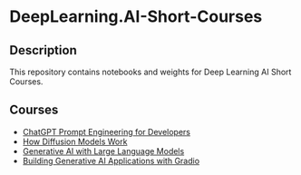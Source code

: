 # DeepLearning.AI-Short-Courses

## Description

This repository contains notebooks and weights for Deep Learning AI Short Courses.

## Courses

- [ChatGPT Prompt Engineering for Developers](https://learn.deeplearning.ai/courses/chatgpt-prompt-eng/lesson/1/introduction)
- [How Diffusion Models Work](https://learn.deeplearning.ai/courses/diffusion-models/lesson/1/introduction)
- [Generative AI with Large Language Models](https://www.coursera.org/learn/generative-ai-with-llms/home/module/1)
- [Building Generative AI Applications with Gradio](https://learn.deeplearning.ai/courses/huggingface-gradio/lesson/1/introduction)
